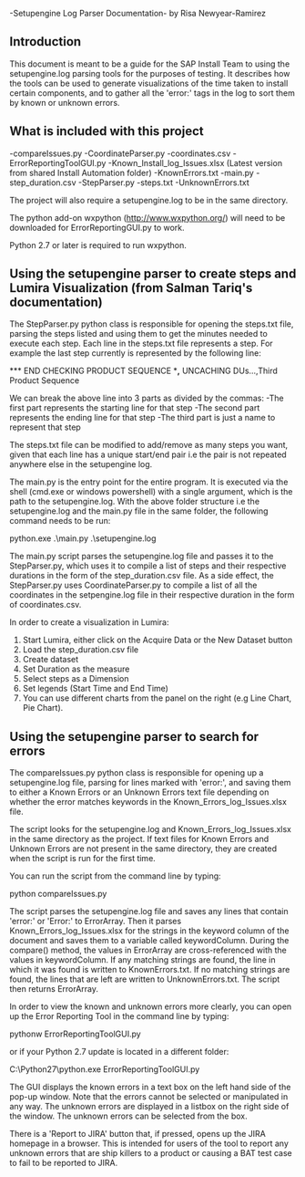 -Setupengine Log Parser Documentation-
by Risa Newyear-Ramirez

Introduction
----------------
This document is meant to be a guide for the SAP Install Team to using the setupengine.log parsing tools for the purposes of testing.
It describes how the tools can be used to generate visualizations of the time taken to install certain components, and to gather all the
'error:' tags in the log to sort them by known or unknown errors.

What is included with this project
-----------------------------------
-compareIssues.py
-CoordinateParser.py
-coordinates.csv
-ErrorReportingToolGUI.py
-Known_Install_log_Issues.xlsx (Latest version from shared Install Automation folder)
-KnownErrors.txt
-main.py
-step_duration.csv
-StepParser.py
-steps.txt
-UnknownErrors.txt

The project will also require a setupengine.log to be in the same directory.

The python add-on wxpython (http://www.wxpython.org/) will need to be downloaded for ErrorReportingGUI.py to work.

Python 2.7 or later is required to run wxpython.

Using the setupengine parser to create steps and Lumira Visualization (from Salman Tariq's documentation)
----------------------------------------------------------------------------------------------------------
The StepParser.py python class is responsible for opening the steps.txt file, parsing the steps listed and using them to get the minutes needed to
execute each step.
Each line in the steps.txt file represents a step. For example the last step currently is represented by the following line:

*** END CHECKING PRODUCT SEQUENCE ***,** UNCACHING DUs...,Third Product Sequence

We can break the above line into 3 parts as divided by the commas:
-The first part represents the starting line for that step
-The second part represents the ending line for that step
-The third part is just a name to represent that step

The steps.txt file can be modified to add/remove as many steps you want, given that each line has a unique start/end pair i.e the pair is not repeated anywhere 
else in the setupengine log.

The main.py is the entry point for the entire program. It is executed via the shell (cmd.exe or windows powershell)  with a single argument, which is the path to 
the setupengine.log. With the above folder structure i.e the setupengine.log and the main.py file in the same folder, the following command needs to be run:

python.exe  .\main.py  .\setupengine.log

The main.py script parses the setupengine.log file and passes it to the StepParser.py, which uses it to compile a list of steps and their respective durations in the 
form of the step_duration.csv file. As a side effect, the StepParser.py uses CoordinateParser.py to compile a list of all the coordinates in the setpengine.log file in 
their respective duration in the form of coordinates.csv.

In order to create a visualization in Lumira:
1. Start Lumira, either click on the Acquire Data or the New Dataset button
2. Load the step_duration.csv file
3. Create dataset
4. Set Duration as the measure
5. Select steps as a Dimension
6. Set legends (Start Time and End Time)
7. You can use different charts from the panel on the right (e.g Line Chart, Pie Chart).

Using the setupengine parser to search for errors
--------------------------------------------------
The compareIssues.py python class is responsible for opening up a setupengine.log file, parsing for lines marked with 'error:', and saving them to either a Known Errors
or an Unknown Errors text file depending on whether the error matches keywords in the Known_Errors_log_Issues.xlsx file.

The script looks for the setupengine.log and Known_Errors_log_Issues.xlsx in the same directory as the project.
If text files for Known Errors and Unknown Errors are not present in the same directory, they are created when the script is run for the first time.

You can run the script from the command line by typing:

python compareIssues.py

The script parses the setupengine.log file and saves any lines that contain 'error:' or 'Error:' to ErrorArray. Then it parses Known_Errors_log_Issues.xlsx for the strings in the
keyword column of the document and saves them to a variable called keywordColumn. During the compare() method, the values in ErrorArray are cross-referenced with the values in
keywordColumn. If any matching strings are found, the line in which it was found is written to KnownErrors.txt. If no matching strings are found, the lines that are left are written
to UnknownErrors.txt. The script then returns ErrorArray.

In order to view the known and unknown errors more clearly, you can open up the Error Reporting Tool in the command line by typing:

pythonw ErrorReportingToolGUI.py

or if your Python 2.7 update is located in a different folder:

C:\Python27\python.exe ErrorReportingToolGUI.py

The GUI displays the known errors in a text box on the left hand side of the pop-up window. Note that the errors cannot be selected or manipulated in any way. The unknown errors are 
displayed in a listbox on the right side of the window. The unknown errors can be selected from the box.

There is a 'Report to JIRA' button that, if pressed, opens up the JIRA homepage in a browser. This is intended for users of the tool to report any unknown errors that are ship killers
to a product or causing a BAT test case to fail to be reported to JIRA.